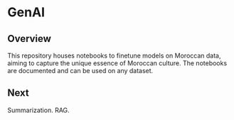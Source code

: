 # GenAI

## Overview

This repository houses notebooks to finetune models on Moroccan data, aiming to capture the unique essence of Moroccan culture.
The notebooks are documented and can be used on any dataset.

## Next
Summarization.
RAG.




